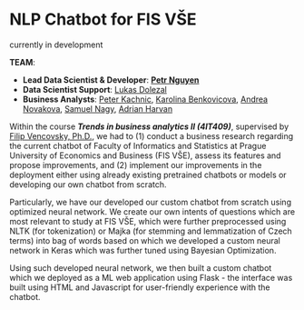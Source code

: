 # NLP Chatbot for FIS VŠE
currently in development

**TEAM**:
   - **Lead Data Scientist & Developer**: [**Petr Nguyen**](https://www.linkedin.com/in/petr-ngn/)
   - **Data Scientist Support**: [Lukas Dolezal](https://www.linkedin.com/in/lukas-dolezal75/)
   - **Business Analysts**: [Peter Kachnic](https://www.linkedin.com/in/peterkachnic/), [Karolina Benkovicova](https://www.linkedin.com/in/karolina-benkovicova-460/), [Andrea Novakova](https://www.linkedin.com/in/andrea-novakova/), [Samuel Nagy](https://www.linkedin.com/in/samuel-nagy-a31b51113/), [Adrian Harvan](https://www.linkedin.com/in/adrian-harvan/)
   
Within the course __*Trends in business analytics II (4IT409)*__, supervised by [Filip Vencovsky, Ph.D.](https://www.linkedin.com/in/filipvencovsky/), we had to (1) conduct a business research regarding the current chatbot of Faculty of Informatics and Statistics at Prague University of Economics and Business (FIS VŠE), assess its features and propose improvements, and (2) implement our improvements in the deployment either using already existing pretrained chatbots or models or developing our own chatbot from scratch.

Particularly, we have our developed our custom chatbot from scratch using optimized neural network. We create our own intents of questions which are most relevant to study at FIS VŠE, which were further preprocessed using NLTK (for tokenization) or Majka (for stemming and lemmatization of Czech terms) into bag of words based on which we developed a custom neural network in Keras which was further tuned using Bayesian Optimization.

Using such developed neural network, we then built a custom chatbot which we deployed as a ML web application using Flask - the interface was built using HTML and Javascript for user-friendly experience with the chatbot.


